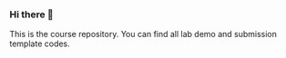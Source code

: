 ### Hi there 👋

This is the course repository. You can find all lab demo and submission template codes.
